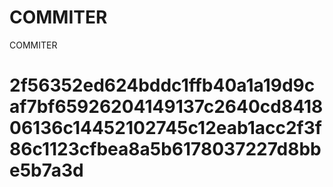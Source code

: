 # COMMITER
COMMITER






# 2f56352ed624bddc1ffb40a1a19d9caf7bf65926204149137c2640cd841806136c14452102745c12eab1acc2f3f86c1123cfbea8a5b6178037227d8bbe5b7a3d
